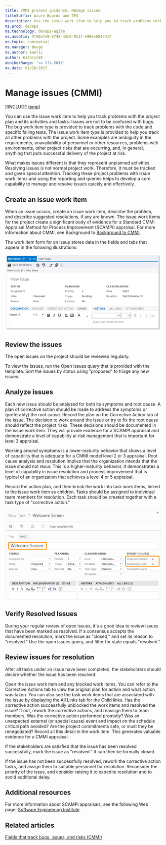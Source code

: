 ```yaml
---
title: CMMI process guidance, Manage issues  
titleSuffix: Azure Boards and TFS
description: Use the issue work item to help you to track problems with the project plan and its activities and tasks  
ms.prod: devops
ms.technology: devops-agile
ms.assetid: 4f90afe9-9748-42e9-9117-e98ee6543417
ms.topic: conceptual
ms.manager: douge
ms.author: kaelli
author: KathrynEE
monikerRange: '>= tfs-2013'
ms.date: 01/20/2017
---
```


# Manage issues (CMMI)

[!INCLUDE [temp](../../../../_shared/version-vsts-tfs-all-versions.md)]

You can use the issue work item to help you track problems with the project plan and its activities and tasks. Issues are not to be confused with bugs. The bug work item type is provided to track problems with the code and specific failing tests. The issue work item type is provided to help you track all other problems with the project. Some examples are ambiguity in the requirements, unavailability of personnel or other resources, problems with environments, other project risks that are occurring, and, in general, anything that puts successful delivery of the project at risk.  
  
 What makes issues different is that they represent unplanned activities. Resolving issues is not normal project work. Therefore, it must be tracked and given special attention. Tracking these project problems with issue work items and using the reporting and queries helps to develop a core capability to manage and resolve issues quickly and effectively.  
  
##  <a name="Create"></a> Create an issue work item  
 When an issue occurs, create an issue work item, describe the problem, and describe suggested resolutions, if any are known. The issue work items for the project create a significant body of evidence for a Standard CMMI Appraisal Method for Process Improvement (SCAMPI) appraisal. For more information about CMMI, see Background to [Background to CMMI](guidance-background-to-cmmi.md).  
  
 The work item form for an issue stores data in the fields and tabs that appear in the following illustrations:  
  
 ![CMMI Issue work item form](_img/procguid_cmmi_wform.png "ProcGuid_CMMI_Wform")  
  
##  <a name="Review"></a> Review the issues  
 The open issues on the project should be reviewed regularly.  
  
 To view the issues, run the Open Issues query that is provided with the template. Sort the issues by status using "proposed" to triage any new issues.  
  
##  <a name="Analyze"></a> Analyze issues  
 Each new issue should be analyzed for both its symptoms and root cause. A plan of corrective action should be made to address the symptoms or (preferably) the root cause. Record the plan on the Corrective Action tab of the issue.  The decision to work around the issue or try to fix the root cause should reflect the project risks. These decisions should be documented in the issue work item. They will provide evidence for a SCAMPI appraisal and demonstrate a level of capability at risk management that is important for level 3 appraisal.  
  
 Working around symptoms is a lower-maturity behavior that shows a level of capability that is adequate for a CMMI model level 2 or 3 appraisal. Root cause analysis and resolution implies that the organization intends that the issue should not recur. This is a higher-maturity behavior. It demonstrates a level of capability in issue resolution and process improvement that is typical of an organization that achieves a level 4 or 5 appraisal.  
  
 Record the action plan, and then break the work into task work items, linked to the issue work item as children. Tasks should be assigned to individual team members for resolution. Each task should be created together with a task type of "corrective action."  
  
 ![CMMI Task work item form](_img/procguid_cmmi_wtask.png "ProcGuid_CMMI_WTask")  
  
##  <a name="Verify"></a> Verify Resolved Issues  
 During your regular review of open issues, it's a good idea to review issues that have been marked as resolved. If a consensus accepts the documented resolution, mark the issue as "closed," and set its reason to "resolved." Use the open issues query, and filter for state equals "resolved."  
  
##  <a name="Resolution"></a> Review issues for resolution  
 After all tasks under an issue have been completed, the stakeholders should decide whether the issue has been resolved.  
  
 Open the issue work item and any blocked work items. You can refer to the Corrective Actions tab to view the original plan for action and what action was taken. You can also see the task work items that are associated with the issue by displaying the All Links tab for the Child links. Has the corrective action successfully unblocked the work items and resolved the issue? If not, rework the corrective actions, and reassign them to team members. Was the corrective action performed promptly? Was an unexpected external (or special cause) event and impact on the schedule critical path avoided? Are the project commitments safe, or must they be renegotiated? Record all this detail in the work item. This generates valuable evidence for a CMMI appraisal.  
  
 If the stakeholders are satisfied that the issue has been resolved successfully, mark the issue as "resolved." It can then be formally closed.  
  
 If the issue has not been successfully resolved, rework the corrective action tasks, and assign them to suitable personnel for resolution. Reconsider the priority of the issue, and consider raising it to expedite resolution and to avoid additional delay.  
  
## Additional resources  
 For more information about SCAMPI appraisals, see the following Web page: [Software Engineering Institute](http://go.microsoft.com/fwlink/?LinkId=179026).  
  
## Related articles
 [Fields that track bugs, issues, and risks (CMMI)](guidance-bugs-issues-risks-field-reference-cmmi.md)